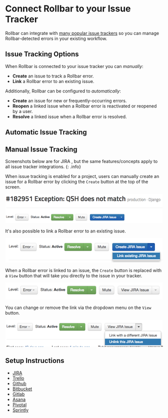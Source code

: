 # Connect Rollbar to your Issue Tracker

Rollbar can integrate with [many popular issue trackers](/docs/tools/#issue-tracking) so you can manage Rollbar-detected errors in your existing workflow.

## Issue Tracking Options

When Rollbar is connected to your issue tracker you can _manually_:

* **Create** an issue to track a Rollbar error.
* **Link** a Rollbar error to an existing issue.

Additionally, Rollbar can be configured to _automatically_:

* **Create** an issue for new or frequently-occurring errors.
* **Reopen** a linked issue when a Rollbar error is reactivated or reopened by a user.
* **Resolve** a linked issue when a Rollbar error is resolved.

## Automatic Issue Tracking

## Manual Issue Tracking

Screenshots below are for JIRA , but the same features/concepts apply to all issue tracker integrations. {: .info}

When issue tracking is enabled for a project, users can manually create an issue for a Rollbar error by clicking the `Create` button at the top of the screen.

![](../images/guides/issue-tracking/create_issue.png)

It's also possible to link a Rollbar error to an existing issue.

![](../images/guides/issue-tracking/link_issue.png)

When a Rollbar error is linked to an issue, the `Create` button is replaced with a `View` button that will take you directly to the issue in your tracker.

![](../images/guides/issue-tracking/view_issue.png)

You can change or remove the link via the dropdown menu on the `View` button.

![](../images/guides/issue-tracking/unlink_issue.png)
## Setup Instructions
* [JIRA](/docs/jira/)
* [Trello](/docs/trello/)
* [Github](/docs/github/#github-issues)
* [Bitbucket](/docs/bitbucket/#creating-bitbucket-issues-from-a-rollbar-project)
* [Gitlab](/docs/gitlab/#creating-gitlab-issues-from-a-rollbar-project)
* [Asana](/docs/asana)
* [Pivotal](/docs/pivotal)
* [Sprintly](/docs/sprintly)
